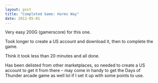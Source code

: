 ```yaml
---
layout: post
title: "Completed Game: Harms Way"
date: 2012-05-01
---
```


Very easy 200G (gamerscore) for this one.

Took longer to create a US account and download it, then to complete the game.

Think it took less than 20 minutes and all done.

Has been delisted from other marketplaces, so needed to create a US account to get it from there – may come in handy to get the Days of Thunder arcade game as well lol if I set it up with some points to use.
